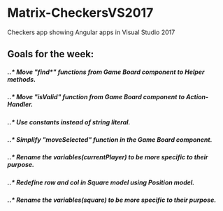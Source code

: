 # Matrix-CheckersVS2017
Checkers app showing Angular apps in Visual Studio 2017
 ## Goals for the week:

##### ..* Move "find*" functions from Game Board component to Helper methods.

##### ..* Move "isValid" function from Game Board component to Action-Handler.

##### ..* Use constants instead of string literal.

##### ..* Simplify  "moveSelected" function in the Game Board component.

##### ..* Rename the variables(currentPlayer) to be more specific to their purpose.

##### ..* Redefine row and col in Square model using Position model.

##### ..* Rename the variables(square) to be more specific to their purpose.
	 
 
 

